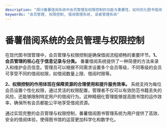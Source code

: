 ```yaml
---
description: "探讨番薯借阅系统中会员管理及权限控制的功能与重要性，如何优化图书借阅流程。"
keywords: "会员管理, 权限控制, 借阅管理系统, 读者管理系统"
---
```

# 番薯借阅系统的会员管理与权限控制

在现代图书馆管理中，会员管理与权限控制是确保借阅流程顺畅的重要环节。**1、会员管理的核心在于信息记录与分类。** 番薯借阅系统提供了一种简便的方法来录入和维护会员信息。管理员可以根据不同需求设置多个会员等级，不同等级的会员可享受不同的借阅权限，如借阅数量上限、借阅时限等。

**2、权限控制的作用体现在保障资源的合理使用和提升服务效率。** 系统支持为每位会员设置个性化权限，通过灵活的权限配置，管理者不仅可以有效防范书籍丢失的风险，还能够限制特定用户的借阅行为。这种精细化管理能够提高图书馆的运作效率，确保所有会员都能公平地享受借阅资源。

通过实现完整的会员管理与权限控制，番薯借阅图书管理系统为用户提供了高效、安全的借阅体验，使得图书馆的运营更加科学化和数字化。
